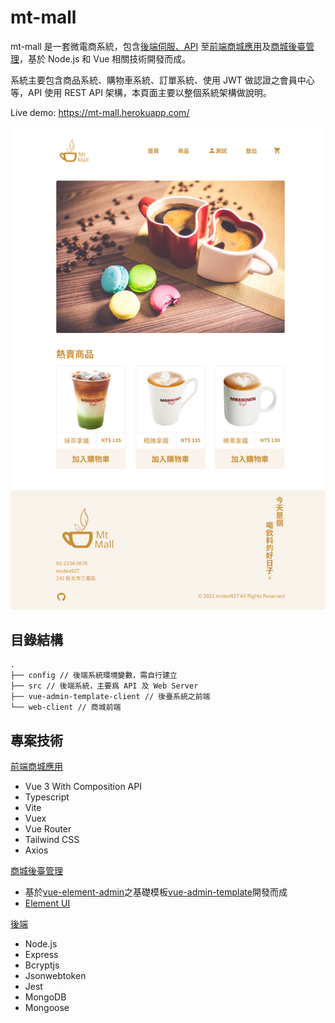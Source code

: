 # mt-mall

mt-mall 是一套微電商系統，包含[後端伺服、API](https://github.com/motea927/mt-mall/tree/main/src) 至[前端商城應用](https://github.com/motea927/mt-mall/tree/main/web-client)及[商城後臺管理](https://github.com/motea927/mt-mall/tree/main/vue-admin-template-client)，基於 Node.js 和 Vue 相關技術開發而成。

系統主要包含商品系統、購物車系統、訂單系統、使用 JWT 做認證之會員中心等，API 使用 REST API 架構，本頁面主要以整個系統架構做說明。

Live demo: https://mt-mall.herokuapp.com/

![image](https://raw.githubusercontent.com/motea927/mt-mall/main/demoImg/demo.png)

## 目錄結構

```
.
├── config // 後端系統環境變數，需自行建立
├── src // 後端系統，主要爲 API 及 Web Server
├── vue-admin-template-client // 後臺系統之前端
└── web-client // 商城前端
```

## 專案技術

[前端商城應用](https://github.com/motea927/mt-mall/tree/main/web-client)

- Vue 3 With Composition API
- Typescript
- Vite
- Vuex
- Vue Router
- Tailwind CSS
- Axios

[商城後臺管理](https://github.com/motea927/mt-mall/tree/main/vue-admin-template-client)

- 基於[vue-element-admin](https://github.com/PanJiaChen/vue-element-admin)之基礎模板[vue-admin-template](https://github.com/PanJiaChen/vue-admin-template)開發而成
- [Element UI](https://github.com/ElemeFE/element)

[後端](https://github.com/motea927/mt-mall/tree/main/src)

- Node.js
- Express
- Bcryptjs
- Jsonwebtoken
- Jest
- MongoDB
- Mongoose
